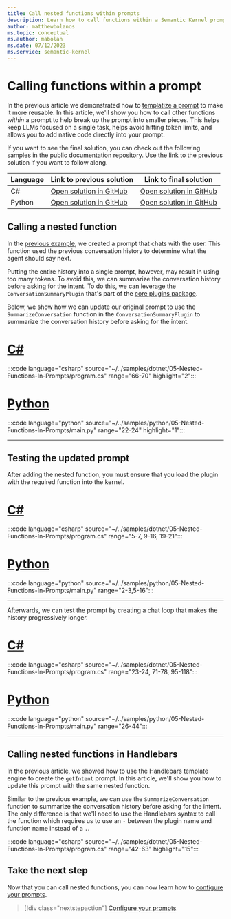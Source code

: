 ```yaml
---
title: Call nested functions within prompts
description: Learn how to call functions within a Semantic Kernel prompt.
author: matthewbolanos
ms.topic: conceptual
ms.author: mabolan
ms.date: 07/12/2023
ms.service: semantic-kernel
---
```


# Calling functions within a prompt
In the previous article we demonstrated how to [templatize a prompt](./templatizing-prompts.md) to make it more reusable. In this article, we'll show you how to call other functions _within_ a prompt to help break up the prompt into smaller pieces. This helps
keep LLMs focused on a single task, helps avoid hitting token limits, and allows you to add native code directly into your prompt.

If you want to see the final solution, you can check out the following samples in the public documentation repository. Use the link to the previous solution if you want to follow along.

| Language  | Link to previous solution | Link to final solution |
| --- | --- | --- |
| C# | [Open solution in GitHub](https://github.com/MicrosoftDocs/semantic-kernel-docs/tree/main/samples/dotnet/04-Templatizing-Prompts) | [Open solution in GitHub](https://github.com/MicrosoftDocs/semantic-kernel-docs/tree/main/samples/dotnet/05-Nested-Functions-In-Prompts) |
| Python | [Open solution in GitHub](https://github.com/MicrosoftDocs/semantic-kernel-docs/tree/main/samples/python/04-Templatizing-Prompts) | [Open solution in GitHub](https://github.com/MicrosoftDocs/semantic-kernel-docs/tree/main/samples/python/05-Nested-Functions-In-Prompts) |


## Calling a nested function
In the [previous example](./templatizing-prompts.md), we created a prompt that chats with the user. This function used the previous conversation history to determine what the agent should say next.

Putting the entire history into a single prompt, however, may result in using too many tokens. To avoid this, we can summarize the conversation history before asking for the intent. To do this, we can leverage the `ConversationSummaryPlugin` that's part of the [core plugins package](../agents/plugins/out-of-the-box-plugins.md).

Below, we show how we can update our original prompt to use the `SummarizeConversation` function in the `ConversationSummaryPlugin` to summarize the conversation history before asking for the intent.

# [C#](#tab/Csharp)

:::code language="csharp" source="~/../samples/dotnet/05-Nested-Functions-In-Prompts/program.cs" range="66-70" highlight="2":::

# [Python](#tab/python)

:::code language="python" source="~/../samples/python/05-Nested-Functions-In-Prompts/main.py" range="22-24" highlight="1":::

---

## Testing the updated prompt
After adding the nested function, you must ensure that you load the plugin with the required function into the kernel.

# [C#](#tab/Csharp)

:::code language="csharp" source="~/../samples/dotnet/05-Nested-Functions-In-Prompts/program.cs" range="5-7, 9-16, 19-21":::

# [Python](#tab/python)

:::code language="python" source="~/../samples/python/05-Nested-Functions-In-Prompts/main.py" range="2-3,5-16":::

---

Afterwards, we can test the prompt by creating a chat loop that makes the history progressively longer.

# [C#](#tab/Csharp)

:::code language="csharp" source="~/../samples/dotnet/05-Nested-Functions-In-Prompts/program.cs" range="23-24, 71-78, 95-118":::


# [Python](#tab/python)

:::code language="python" source="~/../samples/python/05-Nested-Functions-In-Prompts/main.py" range="26-44":::

---


## Calling nested functions in Handlebars
In the previous article, we showed how to use the Handlebars template engine to create the `getIntent` prompt. In this article, we'll show you how to update this prompt with the same nested function.

Similar to the previous example, we can use the `SummarizeConversation` function to summarize the conversation history before asking for the intent. The only difference is that we'll need to use the Handlebars syntax to call the function which requires us to use an `-` between the plugin name and function name instead of a `.`.

:::code language="csharp" source="~/../samples/dotnet/05-Nested-Functions-In-Prompts/program.cs" range="42-63" highlight="15":::

## Take the next step
Now that you can call nested functions, you can now learn how to [configure your prompts](./configure-prompts.md).

> [!div class="nextstepaction"]
> [Configure your prompts](./configure-prompts.md)
